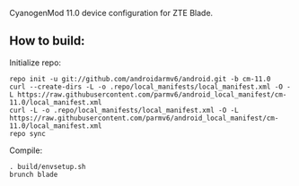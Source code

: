 CyanogenMod 11.0 device configuration for ZTE Blade.


How to build:
-------------

Initialize repo:

    repo init -u git://github.com/androidarmv6/android.git -b cm-11.0
    curl --create-dirs -L -o .repo/local_manifests/local_manifest.xml -O -L https://raw.githubusercontent.com/parmv6/android_local_manifest/cm-11.0/local_manifest.xml
    curl -L -o .repo/local_manifests/local_manifest.xml -O -L https://raw.githubusercontent.com/parmv6/android_local_manifest/cm-11.0/local_manifest.xml
    repo sync

Compile:

    . build/envsetup.sh
    brunch blade

